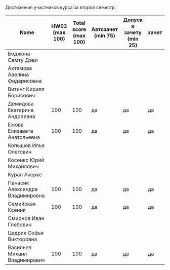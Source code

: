Достижения участников курса за второй семестр.

| Name | HW03<br />(max 100) | Total score<br />(max 100) | Автозачет<br />(min 75) | Допуск к зачету<br />(min 25) | зачет |
|--------------------|------|--------------------------|--------------------------|-----------------------------|--------------|
| Боджона Самту  Дэви |                     |                            |                         |                               |       |
| Ахтямова  Авелина Фидарисовна |                     |                            |                         |                               |       |
| Витинг Кирилл  Борисович |                     |                            |                         |                               |       |
| Демидова  Екатерина Андреевна | 100 | 100 | да | да | да |
| Ежова  Елизавета Анатольевна | 100 | 100 | да | да | да |
| Копышов Илья  Олегович |  |  |  |  |  |
| Косенко Юрий  Михайлович |  |  |  |  |  |
| Курал Акерке |  |  |  |  |  |
| Панасик  Александра Владимировна | 100 | 100 | да | да | да |
| Семейская  Ксения | 100 | 100 | да | да | да |
| Смирнов Иван  Глебович |  |  |  |  |  |
| Цедрик Софья Викторовна |  |  |  |  |  |
| Васильев Михаил Владимирович | 100 | 100 | да | да | да |
